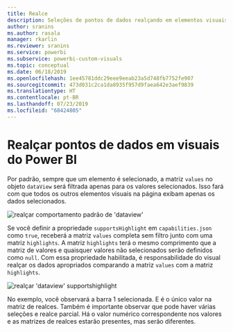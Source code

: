 ```yaml
---
title: Realce
description: Seleções de pontos de dados realçando em elementos visuais Power BI
author: sranins
ms.author: rasala
manager: rkarlin
ms.reviewer: sranins
ms.service: powerbi
ms.subservice: powerbi-custom-visuals
ms.topic: conceptual
ms.date: 06/18/2019
ms.openlocfilehash: 1ee45781ddc29eee9eeab23a5d748fb7752fe907
ms.sourcegitcommit: 473d031c2ca1da8935f957d9faea642e3aef9839
ms.translationtype: HT
ms.contentlocale: pt-BR
ms.lasthandoff: 07/23/2019
ms.locfileid: "68424805"
---
```

# <a name="highlight-data-points-in-power-bi-visuals"></a>Realçar pontos de dados em visuais do Power BI

Por padrão, sempre que um elemento é selecionado, a matriz `values` no objeto `dataView` será filtrada apenas para os valores selecionados. Isso fará com que todos os outros elementos visuais na página exibam apenas os dados selecionados.

![realçar comportamento padrão de 'dataview'](./media/highlight-dataview.png)

Se você definir a propriedade `supportsHighlight` em `capabilities.json` como `true`, receberá a matriz `values` completa sem filtro junto com uma matriz `highlights`. A matriz `highlights` terá o mesmo comprimento que a matriz de valores e quaisquer valores não selecionados serão definidos como `null`. Com essa propriedade habilitada, é responsabilidade do visual realçar os dados apropriados comparando a matriz `values` com a matriz `highlights`.

![realçar 'dataview' supportshighlight](./media/highlight-dataview-supports.png)

No exemplo, você observará a barra 1 selecionada. E é o único valor na matriz de realces. Também é importante observar que pode haver várias seleções e realce parcial. Há o valor numérico correspondente nos valores e as matrizes de realces estarão presentes, mas serão diferentes.
